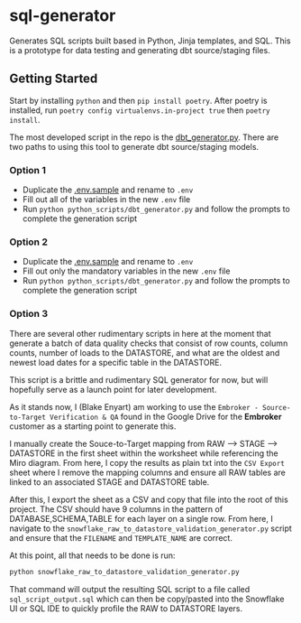# sql-generator
Generates SQL scripts built based in Python, Jinja templates, and SQL. This is a prototype for data testing and generating dbt source/staging files.

## Getting Started
Start by installing `python` and then `pip install poetry`. After poetry is installed, run `poetry config virtualenvs.in-project true` then `poetry install`.

The most developed script in the repo is the [dbt_generator.py](python_scripts/dbt_generator.py). There are two paths to using this tool to generate dbt source/staging models.

### Option 1
- Duplicate the [.env.sample](.env.sample) and rename to `.env`
- Fill out all of the variables in the new `.env` file 
- Run `python python_scripts/dbt_generator.py` and follow the prompts to complete the generation script

### Option 2
- Duplicate the [.env.sample](.env.sample) and rename to `.env`
- Fill out only the mandatory variables in the new `.env` file 
- Run `python python_scripts/dbt_generator.py` and follow the prompts to complete the generation script

### Option 3

There are several other rudimentary scripts in here at the moment that generate a batch of data quality checks that consist of row counts, column counts, number of loads to the DATASTORE, and what are the oldest and newest load dates for a specific table in the DATASTORE.

This script is a brittle and rudimentary SQL generator for now, but will hopefully serve as a launch point for later development.

As it stands now, I (Blake Enyart) am working to use the `Embroker - Source-to-Target Verification & QA` found in the Google Drive for the **Embroker** customer as a starting point to generate this.

I manually create the Souce-to-Target mapping from RAW --> STAGE --> DATASTORE in the first sheet within the worksheet while referencing the Miro diagram. From here, I copy the results as plain txt into the `CSV Export` sheet where I remove the mapping columns and ensure all RAW tables are linked to an associated STAGE and DATASTORE table. 

After this, I export the sheet as a CSV and copy that file into the root of this project. The CSV should have 9 columns in the pattern of DATABASE,SCHEMA,TABLE for each layer on a single row. From here, I navigate to the `snowflake_raw_to_datastore_validation_generator.py` script and ensure that the `FILENAME` and `TEMPLATE_NAME` are correct.

At this point, all that needs to be done is run:

```bash
python snowflake_raw_to_datastore_validation_generator.py
```

That command will output the resulting SQL script to a file called `sql_script_output.sql` which can then be copy/pasted into the Snowflake UI or SQL IDE to quickly profile the RAW to DATASTORE layers.
